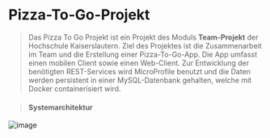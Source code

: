 # Pizza-To-Go-Projekt

>Das Pizza To Go Projekt ist ein Projekt des Moduls **Team-Projekt** der Hochschule Kaiserslautern. Ziel des Projektes ist die Zusammenarbeit im Team und die Erstellung einer Pizza-To-Go-App. Die App umfasst einen mobilen Client sowie einen Web-Client. 
Zur Entwicklung der benötigten REST-Services wird MicroProfile benutzt und die Daten werden persistent in einer MySQL-Datenbank gehalten, welche mit Docker containerisiert wird.

>#### Systemarchitektur 
![image](https://user-images.githubusercontent.com/73651037/101768774-4df93980-3ae6-11eb-843a-7dba353b5ad4.png)

